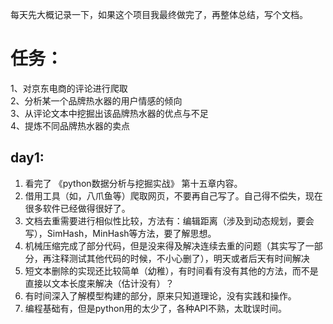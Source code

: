 每天先大概记录一下，如果这个项目我最终做完了，再整体总结，写个文档。

# 任务：
1、对京东电商的评论进行爬取 <br>
2、分析某一个品牌热水器的用户情感的倾向<br>
3、从评论文本中挖掘出该品牌热水器的优点与不足<br>
4、提炼不同品牌热水器的卖点<br>

## day1:
 1. 看完了 《python数据分析与挖掘实战》 第十五章内容。 <br>
 2. 借用工具（如，八爪鱼等）爬取网页，不要再自己写了。自己得不偿失，现在很多软件已经做得很好了。<br> 
 3. 文档去重需要进行相似性比较，方法有：编辑距离（涉及到动态规划，要会写），SimHash，MinHash等方法，要了解思想。
 4. 机械压缩完成了部分代码，但是没来得及解决连续去重的问题（其实写了一部分，再注释测试其他代码的时候，不小心删了），明天或者后天有时间解决
 5. 短文本删除的实现还比较简单（幼稚），有时间看有没有其他的方法，而不是直接以文本长度来解决（估计没有）？
 6. 有时间深入了解模型构建的部分，原来只知道理论，没有实践和操作。
 7. 编程基础有，但是python用的太少了，各种API不熟，太耽误时间。

